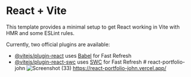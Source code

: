 # React + Vite

This template provides a minimal setup to get React working in Vite with HMR and some ESLint rules.

Currently, two official plugins are available:

- [@vitejs/plugin-react](https://github.com/vitejs/vite-plugin-react/blob/main/packages/plugin-react/README.md) uses [Babel](https://babeljs.io/) for Fast Refresh
- [@vitejs/plugin-react-swc](https://github.com/vitejs/vite-plugin-react-swc) uses [SWC](https://swc.rs/) for Fast Refresh
#   r e a c t - p o r t f o l i o - j o h n 
 
 ![Screenshot (33)](https://github.com/user-attachments/assets/f559c609-e5f1-42f2-8e6e-7c19298f9fcb)
https://react-portfolio-john.vercel.app/
